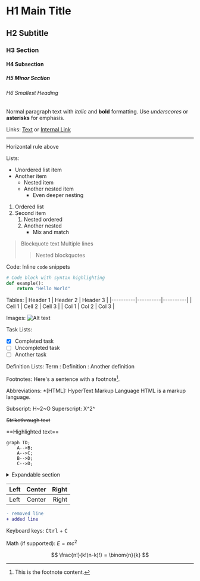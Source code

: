 # H1 Main Title
## H2 Subtitle
### H3 Section
#### H4 Subsection
##### H5 Minor Section
###### H6 Smallest Heading

Normal paragraph text with *italic* and **bold** formatting.
Use _underscores_ or **asterisks** for emphasis.

Links: [Text](https://example.com) or [Internal Link](#section-id)

---
Horizontal rule above

Lists:
* Unordered list item
* Another item
  * Nested item
  * Another nested item
    * Even deeper nesting

1. Ordered list
2. Second item
   1. Nested ordered
   2. Another nested
      * Mix and match

> Blockquote text
> Multiple lines
>> Nested blockquotes

Code:
Inline `code` snippets

```python
# Code block with syntax highlighting
def example():
    return "Hello World"
```

Tables:
| Header 1 | Header 2 | Header 3 |
|----------|----------|----------|
| Cell 1   | Cell 2   | Cell 3   |
| Col 1    | Col 2    | Col 3    |

Images:
![Alt text](image.jpg "Optional title")

Task Lists:
- [x] Completed task
- [ ] Uncompleted task
- [ ] Another task

Definition Lists:
Term
: Definition
: Another definition

Footnotes:
Here's a sentence with a footnote[^1].
[^1]: This is the footnote content.

Abbreviations:
*[HTML]: HyperText Markup Language
HTML is a markup language.

Subscript: H~2~O
Superscript: X^2^

~~Strikethrough text~~

==Highlighted text==

```mermaid
graph TD;
    A-->B;
    A-->C;
    B-->D;
    C-->D;
```

<details>
<summary>Expandable section</summary>

Hidden content goes here.
</details>

| Left | Center | Right |
|:-----|:------:|------:|
|Left  |Center  |Right  |

```diff
- removed line
+ added line
```

Keyboard keys: <kbd>Ctrl</kbd> + <kbd>C</kbd>

Math (if supported):
$E = mc^2$

$$
\frac{n!}{k!(n-k)!} = \binom{n}{k}
$$

<!-- Comments look like this -->